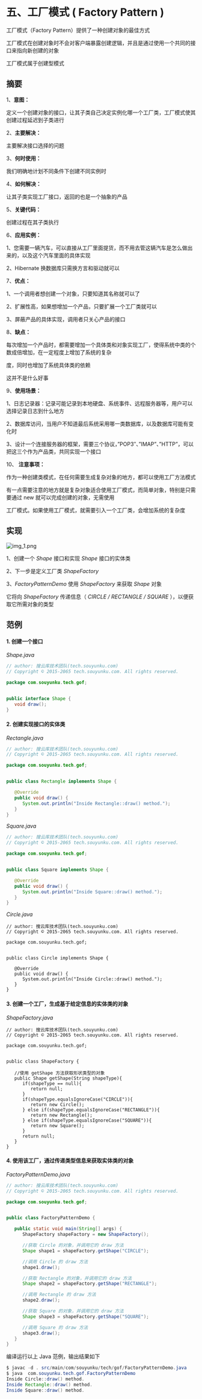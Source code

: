 # 五、工厂模式 ( Factory Pattern )

工厂模式（Factory Pattern）提供了一种创建对象的最佳方式



工厂模式在创建对象时不会对客户端暴露创建逻辑，并且是通过使用一个共同的接口来指向新创建的对象



工厂模式属于创建型模式

## 摘要



1、**意图：**



定义一个创建对象的接口，让其子类自己决定实例化哪一个工厂类，工厂模式使其创建过程延迟到子类进行



2、**主要解决：**



主要解决接口选择的问题



3、**何时使用：**



我们明确地计划不同条件下创建不同实例时



4、**如何解决：**



让其子类实现工厂接口，返回的也是一个抽象的产品



5、**关键代码：**



创建过程在其子类执行



6、**应用实例：**



1、您需要一辆汽车，可以直接从工厂里面提货，而不用去管这辆汽车是怎么做出来的，以及这个汽车里面的具体实现



2、Hibernate 换数据库只需换方言和驱动就可以



7、**优点：**



1、一个调用者想创建一个对象，只要知道其名称就可以了



2、扩展性高，如果想增加一个产品，只要扩展一个工厂类就可以



3、屏蔽产品的具体实现，调用者只关心产品的接口



8、**缺点：**



每次增加一个产品时，都需要增加一个具体类和对象实现工厂，使得系统中类的个数成倍增加，在一定程度上增加了系统的复杂



度，同时也增加了系统具体类的依赖



这并不是什么好事



9、**使用场景：**



1、日志记录器：记录可能记录到本地硬盘、系统事件、远程服务器等，用户可以选择记录日志到什么地方



2、数据库访问，当用户不知道最后系统采用哪一类数据库，以及数据库可能有变化时



3、设计一个连接服务器的框架，需要三个协议，”POP3″、”IMAP”、”HTTP”，可以把这三个作为产品类，共同实现一个接口



10、 **注意事项：**



作为一种创建类模式，在任何需要生成复杂对象的地方，都可以使用工厂方法模式



有一点需要注意的地方就是复杂对象适合使用工厂模式，而简单对象，特别是只需要通过 new 就可以完成创建的对象，无需使用



工厂模式。如果使用工厂模式，就需要引入一个工厂类，会增加系统的复杂度

## 实现

![img_1.png](https://gitee.com/souyunkutech/souyunku-home/raw/master/images/souyunku-web/2019/08/0802/03/5/img_1.png)



1、创建一个 *Shape* 接口和实现 *Shape* 接口的实体类



2、下一步是定义工厂类 *ShapeFactory*



3、*FactoryPatternDemo* 使用 *ShapeFactory* 来获取 *Shape* 对象



它将向 *ShapeFactory* 传递信息（ *CIRCLE / RECTANGLE / SQUARE* ），以便获取它所需对象的类型

## 范例

#### 1. 创建一个接口

*Shape.java*

```java
// author: 搜云库技术团队(tech.souyunku.com)
// Copyright © 2015-2065 tech.souyunku.com. All rights reserved.

package com.souyunku.tech.gof;


public interface Shape {
   void draw();
}
```

#### 2. 创建实现接口的实体类

*Rectangle.java*

```java
// author: 搜云库技术团队(tech.souyunku.com)
// Copyright © 2015-2065 tech.souyunku.com. All rights reserved.

package com.souyunku.tech.gof;


public class Rectangle implements Shape {

   @Override
   public void draw() {
      System.out.println("Inside Rectangle::draw() method.");
   }
}
```

*Square.java*

```java
// author: 搜云库技术团队(tech.souyunku.com)
// Copyright © 2015-2065 tech.souyunku.com. All rights reserved.

package com.souyunku.tech.gof;


public class Square implements Shape {

   @Override
   public void draw() {
      System.out.println("Inside Square::draw() method.");
   }
}
```

*Circle.java*

```
// author: 搜云库技术团队(tech.souyunku.com)
// Copyright © 2015-2065 tech.souyunku.com. All rights reserved.

package com.souyunku.tech.gof;


public class Circle implements Shape {

   @Override
   public void draw() {
      System.out.println("Inside Circle::draw() method.");
   }
}
```

#### 3. 创建一个工厂，生成基于给定信息的实体类的对象

*ShapeFactory.java*

```
// author: 搜云库技术团队(tech.souyunku.com)
// Copyright © 2015-2065 tech.souyunku.com. All rights reserved.

package com.souyunku.tech.gof;


public class ShapeFactory {

   //使用 getShape 方法获取形状类型的对象
   public Shape getShape(String shapeType){
      if(shapeType == null){
         return null;
      }     
      if(shapeType.equalsIgnoreCase("CIRCLE")){
         return new Circle();
      } else if(shapeType.equalsIgnoreCase("RECTANGLE")){
         return new Rectangle();
      } else if(shapeType.equalsIgnoreCase("SQUARE")){
         return new Square();
      }
      return null;
   }
}
```

#### 4. 使用该工厂，通过传递类型信息来获取实体类的对象

*FactoryPatternDemo.java*

```java
// author: 搜云库技术团队(tech.souyunku.com)
// Copyright © 2015-2065 tech.souyunku.com. All rights reserved.

package com.souyunku.tech.gof;


public class FactoryPatternDemo {

   public static void main(String[] args) {
      ShapeFactory shapeFactory = new ShapeFactory();

      //获取 Circle 的对象，并调用它的 draw 方法
      Shape shape1 = shapeFactory.getShape("CIRCLE");

      //调用 Circle 的 draw 方法
      shape1.draw();

      //获取 Rectangle 的对象，并调用它的 draw 方法
      Shape shape2 = shapeFactory.getShape("RECTANGLE");

      //调用 Rectangle 的 draw 方法
      shape2.draw();

      //获取 Square 的对象，并调用它的 draw 方法
      Shape shape3 = shapeFactory.getShape("SQUARE");

      //调用 Square 的 draw 方法
      shape3.draw();
   }
}
```

编译运行以上 Java 范例，输出结果如下

```java
$ javac -d . src/main/com/souyunku/tech/gof/FactoryPatternDemo.java
$ java  com.souyunku.tech.gof.FactoryPatternDemo
Inside Circle::draw() method.
Inside Rectangle::draw() method.
Inside Square::draw() method.
```